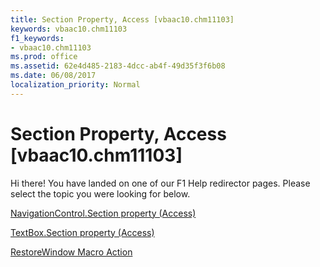 ```yaml
---
title: Section Property, Access [vbaac10.chm11103]
keywords: vbaac10.chm11103
f1_keywords:
- vbaac10.chm11103
ms.prod: office
ms.assetid: 62e4d485-2183-4dcc-ab4f-49d35f3f6b08
ms.date: 06/08/2017
localization_priority: Normal
---
```



# Section Property, Access [vbaac10.chm11103]

Hi there! You have landed on one of our F1 Help redirector pages. Please select the topic you were looking for below.

[NavigationControl.Section property (Access)](http://msdn.microsoft.com/library/670b7950-5f94-461e-8cd1-9c6f95169e89%28Office.15%29.aspx)

[TextBox.Section property (Access)](http://msdn.microsoft.com/library/76a43ccb-a199-b640-623c-d008b7d48e1c%28Office.15%29.aspx)

[RestoreWindow Macro Action](http://msdn.microsoft.com/library/507a6452-2be0-a523-1201-0108d2b9d23c%28Office.15%29.aspx)

